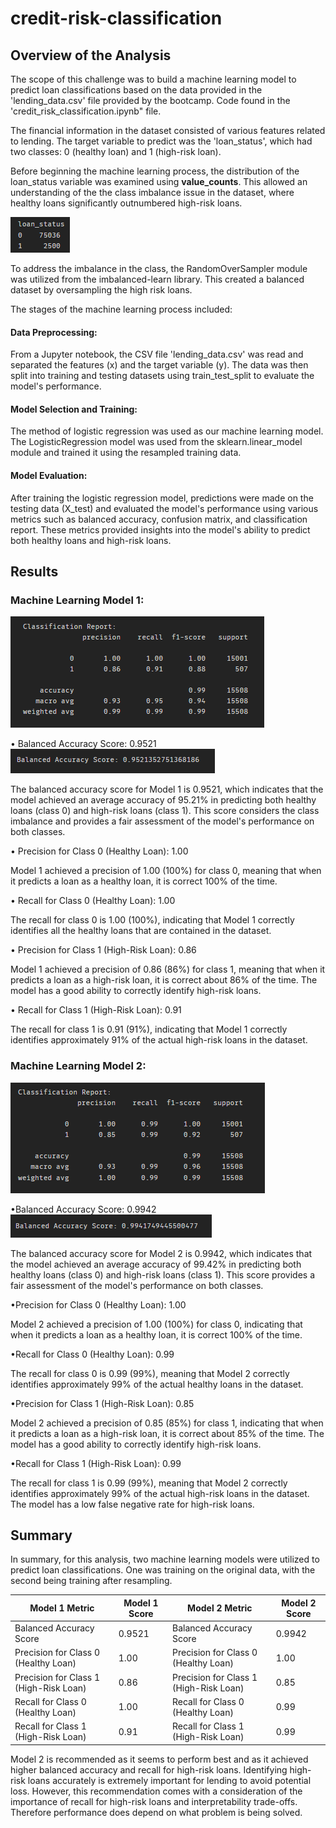 # credit-risk-classification


## Overview of the Analysis

The scope of this challenge was to build a machine learning model to predict loan classifications based on the data provided in the 'lending_data.csv' file provided by the bootcamp. Code found in the 'credit_risk_classification.ipynb" file.

The financial information in the dataset consisted of various features related to lending. The target variable to predict was the 'loan_status', which had two classes: 0 (healthy loan) and 1 (high-risk loan).

Before beginning the machine learning process, the distribution of the loan_status variable was examined using **value_counts**. This allowed an understanding of the the class imbalance issue in the dataset, where healthy loans significantly outnumbered high-risk loans. 

![Class Imbalance](Images/class_imbalance.png)



To address the imbalance in the class, the RandomOverSampler module was utilized from the imbalanced-learn library. This created a balanced dataset by oversampling the high risk loans.

The stages of the machine learning process included:

#### Data Preprocessing: 
From a Jupyter notebook, the CSV file 'lending_data.csv' was read and separated the features (x) and the target variable (y). The data was then split into training and testing datasets using train_test_split to evaluate the model's performance.

#### Model Selection and Training: 
The method of logistic regression was used as our machine learning model. The LogisticRegression model was used from the sklearn.linear_model module and trained it using the resampled training data.

#### Model Evaluation: 
After training the logistic regression model, predictions were made on the testing data (X_test) and evaluated the model's performance using various metrics such as balanced accuracy, confusion matrix, and classification report. These metrics provided insights into the model's ability to predict both healthy loans and high-risk loans.

## Results

### Machine Learning Model 1:
![classification](Images/classifcation_report_model_1.png)

• Balanced Accuracy Score: 0.9521
![score](Images/bal_accuracy_score_model_1.png)

The balanced accuracy score for Model 1 is 0.9521, which indicates that the model achieved an average accuracy of 95.21% in predicting both healthy loans (class 0) and high-risk loans (class 1). This score considers the class imbalance and provides a fair assessment of the model's performance on both classes.

• Precision for Class 0 (Healthy Loan): 1.00

Model 1 achieved a precision of 1.00 (100%) for class 0, meaning that when it predicts a loan as a healthy loan, it is correct 100% of the time.

• Recall for Class 0 (Healthy Loan): 1.00

The recall for class 0 is 1.00 (100%), indicating that Model 1 correctly identifies all the healthy loans that are contained in the dataset. 

• Precision for Class 1 (High-Risk Loan): 0.86

Model 1 achieved a precision of 0.86 (86%) for class 1, meaning that when it predicts a loan as a high-risk loan, it is correct about 86% of the time. The model has a good ability to correctly identify high-risk loans.

• Recall for Class 1 (High-Risk Loan): 0.91

The recall for class 1 is 0.91 (91%), indicating that Model 1 correctly identifies approximately 91% of the actual high-risk loans in the dataset. 


### Machine Learning Model 2:
![classification](Images/classification_report_model_2.png)

•Balanced Accuracy Score: 0.9942
![score](Images/bal_accuracy_score_model_2.png)

The balanced accuracy score for Model 2 is 0.9942, which indicates that the model achieved an average accuracy of 99.42% in predicting both healthy loans (class 0) and high-risk loans (class 1). This score provides a fair assessment of the model's performance on both classes.

•Precision for Class 0 (Healthy Loan): 1.00

Model 2 achieved a precision of 1.00 (100%) for class 0, indicating that when it predicts a loan as a healthy loan, it is correct 100% of the time. 

•Recall for Class 0 (Healthy Loan): 0.99

The recall for class 0 is 0.99 (99%), meaning that Model 2 correctly identifies approximately 99% of the actual healthy loans in the dataset. 

•Precision for Class 1 (High-Risk Loan): 0.85

Model 2 achieved a precision of 0.85 (85%) for class 1, indicating that when it predicts a loan as a high-risk loan, it is correct about 85% of the time. The model has a good ability to correctly identify high-risk loans.

•Recall for Class 1 (High-Risk Loan): 0.99

The recall for class 1 is 0.99 (99%), meaning that Model 2 correctly identifies approximately 99% of the actual high-risk loans in the dataset. The model has a low false negative rate for high-risk loans.

## Summary

In summary, for this analysis, two machine learning models were utilized to predict loan classifications. One was training on the original data, with the second being training after resampling.

| Model 1 Metric                   | Model 1 Score | Model 2 Metric                   | Model 2 Score |
|--------------------------------- |-------------- |--------------------------------- |-------------- |
| Balanced Accuracy Score          | 0.9521        | Balanced Accuracy Score          | 0.9942        |
| Precision for Class 0 (Healthy Loan) | 1.00       | Precision for Class 0 (Healthy Loan) | 1.00       |
| Precision for Class 1 (High-Risk Loan) | 0.86    | Precision for Class 1 (High-Risk Loan) | 0.85    |
| Recall for Class 0 (Healthy Loan) | 1.00          | Recall for Class 0 (Healthy Loan) | 0.99          |
| Recall for Class 1 (High-Risk Loan) | 0.91       | Recall for Class 1 (High-Risk Loan) | 0.99       |


Model 2 is recommended as it seems to perform best and as it achieved higher balanced accuracy and recall for high-risk loans. Identifying high-risk loans accurately is extremely important for lending to avoid potential loss. However, this recommendation comes with a consideration of the importance of recall for high-risk loans and interpretability trade-offs. Therefore performance does depend on what problem is being solved.

